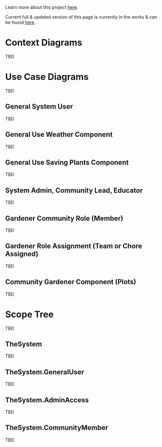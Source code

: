 Learn more about this project [here](index.md#gardening-app-project-description).

Current full & updated version of this page is currently in the works & can be found <a href="https://docs.google.com/document/d/1decYpeZlxtQeLBvPupJ2VFWPRHVlUZnn/edit?usp=sharing&ouid=114844884846337292418&rtpof=true&sd=true" target="_blank">here</a>.

# Context Diagrams

TBD

# Use Case Diagrams

TBD

## General System User

TBD

## General Use Weather Component

TBD

## General Use Saving Plants Component

TBD

##  System Admin, Community Lead, Educator

TBD

##  Gardener Community Role (Member)

TBD

## Gardener Role Assignment (Team or Chore Assigned)

TBD

##  Community Gardener Component (Plots)

TBD

# Scope Tree

TBD

## TheSystem

TBD

## TheSystem.GeneralUser

TBD

## TheSystem.AdminAccess

TBD

## TheSystem.CommunityMember

TBD